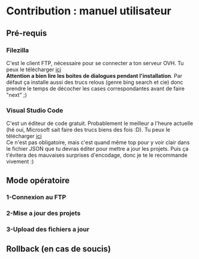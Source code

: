 # Contribution : manuel utilisateur

## Pré-requis

 ### Filezilla 
 C'est le client FTP, nécessaire pour se connecter a ton serveur OVH. Tu peux le télécharger [ici](https://filezilla-project.org/)  
 **Attention a bien lire les boites de dialogues pendant l'installation**. Par défaut ça installe aussi des trucs relous (genre bing search et cie) donc prendre le temps de décocher les cases correspondantes avant de faire "next" ;)

 ### Visual Studio Code
C'est un éditeur de code gratuit. Probablement le meilleur a l'heure actuelle (hé oui, Microsoft sait faire des trucs biens des fois :D). Tu peux le télécharger [ici](https://code.visualstudio.com/)  
Ce n'est pas obligatoire, mais c'est quand même top pour y voir clair dans le fichier JSON que tu devras éditer pour mettre a jour les projets. Puis ça t'évitera des mauvaises surprises d'encodage, donc je te le recommande vivement :) 

## Mode opératoire

### 1-Connexion au FTP
### 2-Mise a jour des projets
### 3-Upload des fichiers a jour

## Rollback (en cas de soucis)